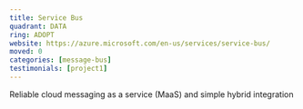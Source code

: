 ```yaml
---
title: Service Bus
quadrant: DATA
ring: ADOPT
website: https://azure.microsoft.com/en-us/services/service-bus/
moved: 0
categories: [message-bus]
testimonials: [project1]
---
```


Reliable cloud messaging as a service (MaaS) and simple hybrid integration